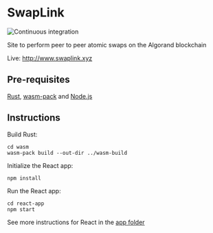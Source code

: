# SwapLink

![Continuous integration](https://github.com/ivanschuetz/swaplink/actions/workflows/actions.yml/badge.svg)

Site to perform peer to peer atomic swaps on the Algorand blockchain

Live: http://www.swaplink.xyz

## Pre-requisites

[Rust](https://www.rust-lang.org/tools/install), [wasm-pack](https://rustwasm.github.io/wasm-pack/installer/) and [Node.js](https://nodejs.org/en/)

## Instructions

Build Rust:

```
cd wasm
wasm-pack build --out-dir ../wasm-build
```

Initialize the React app:

```
npm install
```

Run the React app:

```
cd react-app
npm start
```

See more instructions for React in the [app folder](https://github.com/ivanschuetz/swaplink/tree/main/react-app)
